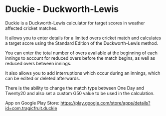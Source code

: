 # Duckie - Duckworth-Lewis
Duckie is a Duckworth-Lewis calculator for target scores in weather affected cricket matches.

It allows you to enter details for a limited overs cricket match and calculates a target score using the Standard Edition of the Duckworth-Lewis method.

You can enter the total number of overs available at the beginning of each innings to account for reduced overs before the match begins, as well as reduced overs between innings.

It also allows you to add interruptions which occur during an innings, which can be edited or deleted afterwards.

There is the ability to change the match type between One Day and Twenty20 and also set a custom G50 value to be used in the calculation.

App on Google Play Store: https://play.google.com/store/apps/details?id=com.tragicfruit.duckie
